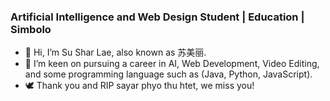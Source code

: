 ### Artificial Intelligence and Web Design Student | Education | Simbolo

- 👋 Hi, I’m Su Shar Lae, also known as 苏美丽.
- 👀 I’m keen on pursuing a career in AI, Web Development, Video Editing, and some programming language such as (Java, Python, JavaScript).
- 🕊️ Thank you and RIP sayar phyo thu htet, we miss you!


